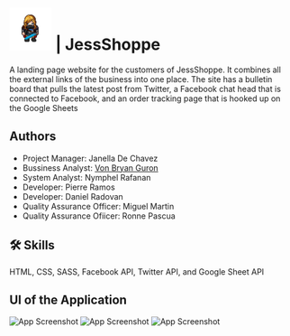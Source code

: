 
# ![Logo](https://github.com/VB-Guron/2D-Platformer-Game/blob/master/Assets/Sprite/logo.png)  | JessShoppe

A landing page website for the customers of JessShoppe. It combines all the external links of the business into one place. The site has a bulletin board that pulls the latest post from Twitter, a Facebook chat head that is connected to Facebook, and an order tracking page that is hooked up on the Google Sheets
## Authors
- Project Manager: Janella De Chavez
- Bussiness Analyst: [Von Bryan Guron](https://github.com/VB-Guron)
- System Analyst: Nymphel Rafanan
- Developer: Pierre Ramos
- Developer: Daniel Radovan
- Quality Assurance Officer: Miguel Martin
- Quality Assurance Ofiicer: Ronne Pascua



## 🛠 Skills
HTML, CSS, SASS, Facebook API, Twitter API, and Google Sheet API


## UI of the Application

![App Screenshot](https://github.com/VB-Guron/SE_JessShoppe/blob/main/Screenshot/0001.png)
![App Screenshot](https://github.com/VB-Guron/SE_JessShoppe/blob/main/Screenshot/0002.png)
![App Screenshot](https://github.com/VB-Guron/SE_JessShoppe/blob/main/Screenshot/0003.png)
